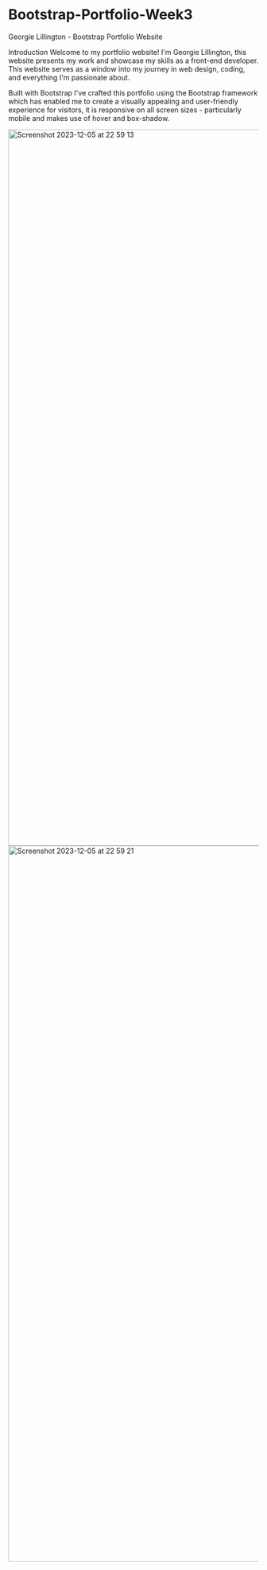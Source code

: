 # Bootstrap-Portfolio-Week3

Georgie Lillington - Bootstrap Portfolio Website

Introduction
Welcome to my portfolio website! I'm Georgie Lillington, this website presents my work and showcase my skills as a front-end developer. This website serves as a window into my journey in web design, coding, and everything I'm passionate about.

Built with Bootstrap
I've crafted this portfolio using the Bootstrap framework which has enabled me to create a visually appealing and user-friendly experience for visitors, it is responsive on all screen sizes - particularly mobile and makes use of hover and box-shadow. 

<img width="1440" alt="Screenshot 2023-12-05 at 22 59 13" src="https://github.com/georgielill/Bootstrap-Portfolio-Week3/assets/47761199/2273757c-c262-4e48-be72-f55f72f6a48d">
<img width="1440" alt="Screenshot 2023-12-05 at 22 59 21" src="https://github.com/georgielill/Bootstrap-Portfolio-Week3/assets/47761199/8df57dd9-3c41-4976-a22e-ad1d214da2a9">




